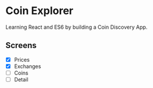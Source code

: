 # Coin Explorer

Learning React and ES6 by building a Coin Discovery App.

## Screens

- [x] Prices
- [x] Exchanges
- [ ] Coins
- [ ] Detail
